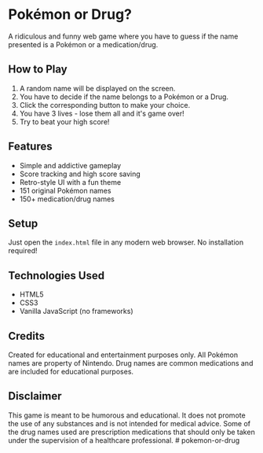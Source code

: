 # Pokémon or Drug?

A ridiculous and funny web game where you have to guess if the name presented is a Pokémon or a medication/drug.

## How to Play

1. A random name will be displayed on the screen.
2. You have to decide if the name belongs to a Pokémon or a Drug.
3. Click the corresponding button to make your choice.
4. You have 3 lives - lose them all and it's game over!
5. Try to beat your high score!

## Features

- Simple and addictive gameplay
- Score tracking and high score saving
- Retro-style UI with a fun theme
- 151 original Pokémon names
- 150+ medication/drug names

## Setup

Just open the `index.html` file in any modern web browser. No installation required!

## Technologies Used

- HTML5
- CSS3
- Vanilla JavaScript (no frameworks)

## Credits

Created for educational and entertainment purposes only. All Pokémon names are property of Nintendo. Drug names are common medications and are included for educational purposes.

## Disclaimer

This game is meant to be humorous and educational. It does not promote the use of any substances and is not intended for medical advice. Some of the drug names used are prescription medications that should only be taken under the supervision of a healthcare professional. # pokemon-or-drug
